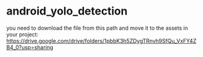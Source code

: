 # android_yolo_detection

you need to download the file from this path and move it to the assets in your project:
https://drive.google.com/drive/folders/1pbbK3h5ZDygTRnvh9SfQu_VxFY4ZB4_0?usp=sharing
